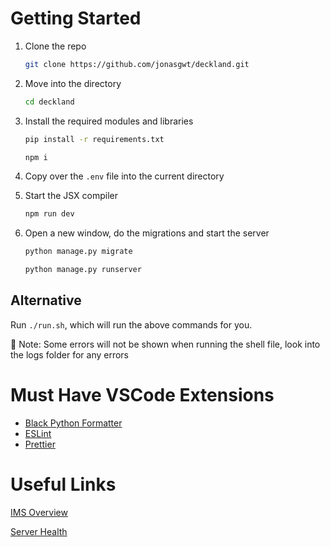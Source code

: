 # Getting Started

1. Clone the repo
    
    ```bash
    git clone https://github.com/jonasgwt/deckland.git
    ```
    
2. Move into the directory
    
    ```bash
    cd deckland
    ```
    
3. Install the required modules and libraries
    
    ```bash
    pip install -r requirements.txt
    ```
    
    ```bash
    npm i
    ```
    
4. Copy over the `.env` file into the current directory
5. Start the JSX compiler
    
    ```bash
    npm run dev
    ```
    
6. Open a new window, do the migrations and start the server
    
    ```bash
    python manage.py migrate
    ```
    
    ```bash
    python manage.py runserver
    ```
    
## Alternative

Run `./run.sh`, which will run the above commands for you.

🚨 Note: Some errors will not be shown when running the shell file, look into the logs folder for any errors



# Must Have VSCode Extensions

- [Black Python Formatter](https://marketplace.visualstudio.com/items?itemName=ms-python.black-formatter)
- [ESLint](https://marketplace.visualstudio.com/items?itemName=dbaeumer.vscode-eslint)
- [Prettier](https://marketplace.visualstudio.com/items?itemName=esbenp.prettier-vscode)

# Useful Links

[IMS Overview](https://www.notion.so/IMS-Overview-d7f998a410c74220863d4e35464c7517)

[Server Health](https://jonasgwt.github.io/servers/)
